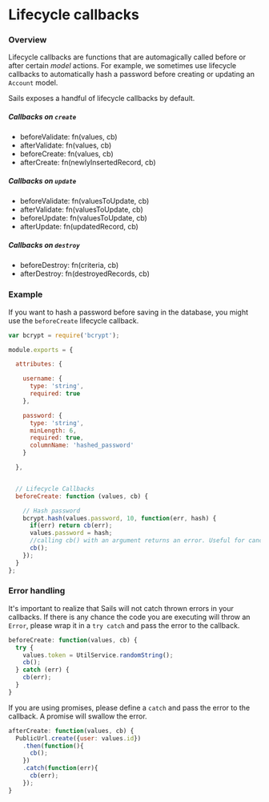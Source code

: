 # Lifecycle callbacks

### Overview

Lifecycle callbacks are functions that are automagically called before or after certain _model_ actions. For example, we sometimes use lifecycle callbacks to automatically hash a password before creating or updating an `Account` model.

Sails exposes a handful of lifecycle callbacks by default.


##### Callbacks on `create`

  - beforeValidate: fn(values, cb)
  - afterValidate: fn(values, cb)
  - beforeCreate: fn(values, cb)
  - afterCreate: fn(newlyInsertedRecord, cb)

##### Callbacks on `update`

  - beforeValidate: fn(valuesToUpdate, cb)
  - afterValidate: fn(valuesToUpdate, cb)
  - beforeUpdate: fn(valuesToUpdate, cb)
  - afterUpdate: fn(updatedRecord, cb)

##### Callbacks on `destroy`

  - beforeDestroy: fn(criteria, cb)
  - afterDestroy: fn(destroyedRecords, cb)


### Example

If you want to hash a password before saving in the database, you might use the `beforeCreate` lifecycle callback.

```javascript
var bcrypt = require('bcrypt');

module.exports = {

  attributes: {

    username: {
      type: 'string',
      required: true
    },

    password: {
      type: 'string',
      minLength: 6,
      required: true,
      columnName: 'hashed_password'
    }

  },


  // Lifecycle Callbacks
  beforeCreate: function (values, cb) {

    // Hash password
    bcrypt.hash(values.password, 10, function(err, hash) {
      if(err) return cb(err);
      values.password = hash;
      //calling cb() with an argument returns an error. Useful for canceling the entire operation if some criteria fails.
      cb();
    });
  }
};
```

### Error handling ###

It's important to realize that Sails will not catch thrown errors in your callbacks. If there is any chance the code you are executing will throw an `Error`, please wrap it in a `try catch` and pass the error to the callback. 

```javascript
beforeCreate: function(values, cb) {
  try {
    values.token = UtilService.randomString();
    cb();
  } catch (err) {
    cb(err);
  }
}
```

If you are using promises, please define a `catch` and pass the error to the callback. A promise will swallow the error. 

```javascript
afterCreate: function(values, cb) {
  PublicUrl.create({user: values.id})
    .then(function(){
      cb();
    })
    .catch(function(err){
      cb(err);
    });
}
```  

<docmeta name="displayName" value="Lifecycle callbacks">
